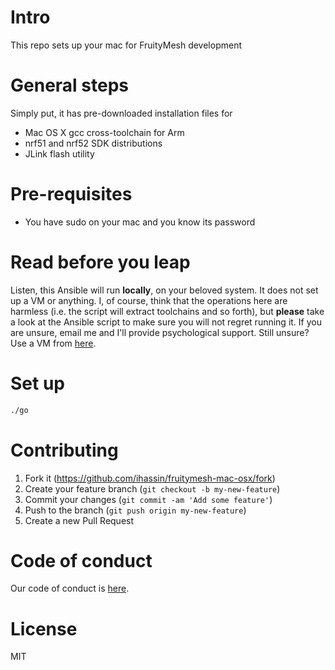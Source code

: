 # Intro 

This repo sets up your mac for FruityMesh development

# General steps

Simply put, it has pre-downloaded installation files for
* Mac OS X gcc cross-toolchain for Arm
* nrf51 and nrf52 SDK distributions
* JLink flash utility

# Pre-requisites

* You have sudo on your mac and you know its password

# Read before you leap

Listen, this Ansible will run __locally__, on your beloved system. It does not set up a VM or anything.
I, of course, think that the operations here are harmless (i.e. the script will extract toolchains and so forth), but __please__ take a look at the Ansible script to make sure you will not regret running it.
If you are unsure, email me and I'll provide psychological support. Still unsure? Use a VM from [here](https://github.com/ihassin/fruitymesh-ubuntu-vm).

# Set up

```bash
./go
```

# Contributing

1. Fork it (https://github.com/ihassin/fruitymesh-mac-osx/fork)
2. Create your feature branch (`git checkout -b my-new-feature`)
3. Commit your changes (`git commit -am 'Add some feature'`)
4. Push to the branch (`git push origin my-new-feature`)
5. Create a new Pull Request

# Code of conduct

Our code of conduct is [here](https://github.com/ihassin/fruitymesh-mac-osx/blob/master/CODE_OF_CONDUCT.md).

# License

MIT
